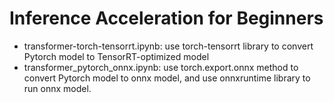 # Inference Acceleration for Beginners

- transformer-torch-tensorrt.ipynb: use torch-tensorrt library to convert Pytorch model to TensorRT-optimized model
- transformer_pytorch_onnx.ipynb: use torch.export.onnx method to convert Pytorch model to onnx model, and use onnxruntime library to run onnx model.
